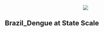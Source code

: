 <div align="center">
  <img src="https://avatars3.githubusercontent.com/u/2105791?v=3&s=200" />
</div>

## Brazil_Dengue at State Scale

